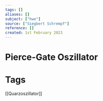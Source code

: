 ```yaml
---
tags: []
aliases: []
subject: ["hwe"]
source: ["Siegbert Schrempf"]
reference: []
created: 1st February 2023
---
```


# Pierce-Gate Oszillator

# Tags
[[Quarzoszillator]]